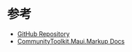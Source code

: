 # 参考

- [GitHub Repository](https://github.com/CommunityToolkit/Maui.Markup)
- [CommunityToolkit.Maui.Markup Docs](https://docs.microsoft.com/zh-cn/dotnet/communitytoolkit/maui/markup/markup)
